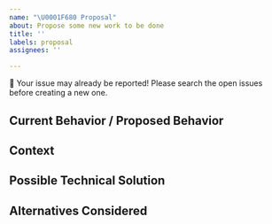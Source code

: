 ```yaml
---
name: "\U0001F680 Proposal"
about: Propose some new work to be done
title: ''
labels: proposal
assignees: ''

---
```


:stop_sign: Your issue may already be reported!  Please search the open issues before creating  a new one.

## Current Behavior / Proposed Behavior
<!--- Explain the difference in system behavior, ideally from the user's point of view -->

## Context
<!--- How has this issue affected you? What are you trying to accomplish? -->
<!--- Providing context helps us come up with a solution that is most useful in the real world -->

## Possible Technical Solution
<!--- Not obligatory, but suggest an idea of how to implement the proposed behavior -->

## Alternatives Considered
<!--- Not obligatory; what other technical solutions might achieve the proposed behavior -->
